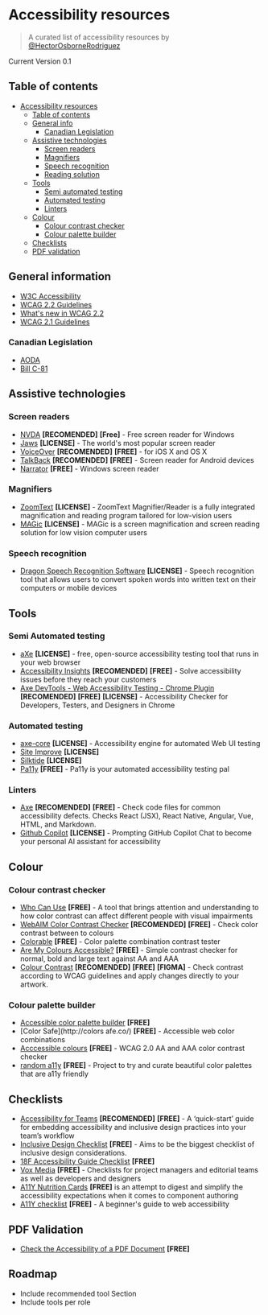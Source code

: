 # Accessibility resources

> A curated list of accessibility resources by [@HectorOsborneRodriguez](https://www.linkedin.com/in/hectorosbornerodriguez/)

Current Version 0.1

## Table of contents

- [Accessibility resources](#accessibility-resources)
  - [Table of contents](#table-of-contents)
  - [General info](#general-info)
    - [Canadian Legislation](#canadian-legislation)
  - [Assistive technologies](#assistive-technologies)
    - [Screen readers](#screen-readers)
    - [Magnifiers](#magnifiers)
    - [Speech recognition](#speech-recognition)
    - [Reading solution](#reading-solution)
  - [Tools](#tools)
    - [Semi automated testing](#semi-automated-testing)
    - [Automated testing](#automated-testing)
    - [Linters](#linters)
  - [Colour](#colour)
    - [Colour contrast checker](#colour-contrast-checker)
    - [Colour palette builder](#colour-palette-builder)
  - [Checklists](#checklists)
  - [PDF validation](#pdf-validation)
  
 
## General information

- [W3C Accessibility](https://www.w3.org/standards/webdesign/accessibility)
- [WCAG 2.2 Guidelines](https://www.w3.org/TR/WCAG22/)
- [What's new in WCAG 2.2](https://www.w3.org/WAI/standards-guidelines/wcag/new-in-22/)
- [WCAG 2.1 Guidelines](https://www.w3.org/TR/WCAG21/)

### Canadian Legislation

- [AODA](https://www.aoda.ca/the-act/)
- [Bill C-81](https://www.parl.ca/DocumentViewer/en/42-1/bill/C-81/royal-assent)


## Assistive technologies

### Screen readers

- [NVDA](https://www.nvaccess.org/) **[RECOMENDED]** **[Free]** - Free screen reader for Windows
- [Jaws](http://www.freedomscientific.com/Products/Blindness/JAWS) **[LICENSE]** - The world's most popular screen reader
- [VoiceOver](https://www.apple.com/accessibility/mac/vision/)  **[RECOMENDED]** **[FREE]** - for iOS X and OS X
- [TalkBack](https://play.google.com/store/apps/details?id=com.google.android.marvin.talkback&hl=en_GB)  **[RECOMENDED]** **[FREE]** - Screen reader for Android devices
- [Narrator](https://support.microsoft.com/en-us/help/17173/windows-10-hear-text-read-aloud) **[FREE]** - Windows screen reader

### Magnifiers

- [ZoomText](https://www.zoomtext.com/products/zoomtext-magnifierreader/) **[LICENSE]** - ZoomText Magnifier/Reader is a fully integrated magnification and reading program tailored for low-vision users
- [MAGic](http://www.freedomscientific.com/Products/LowVIsion/MAGic) **[LICENSE]** - MAGic is a screen magnification and screen reading solution for low vision computer users

### Speech recognition

- [Dragon Speech Recognition Software](https://www.nuance.com/dragon.html) **[LICENSE]** - Speech recognition tool that  allows users to convert spoken words into written text on their computers or mobile devices

## Tools

### Semi Automated testing
- [aXe](https://www.deque.com/products/axe/) **[LICENSE]** - free, open-source accessibility testing tool that runs in your web browser
- [Accessibility Insights](https://accessibilityinsights.io/)  **[RECOMENDED]** **[FREE]** - Solve accessibility issues before they reach your customers
- [Axe DevTools - Web Accessibility Testing - Chrome Plugin](https://chromewebstore.google.com/detail/axe-devtools-web-accessib/lhdoppojpmngadmnindnejefpokejbdd?hl=en)  **[RECOMENDED]** **[FREE]** **[LICENSE]** - Accessibility Checker for Developers, Testers, and Designers in Chrome

### Automated testing

- [axe-core](https://github.com/dequelabs/axe-core) **[LICENSE]** - Accessibility engine for automated Web UI testing
- [Site Improve](https://www.siteimprove.com/) **[LICENSE]**
- [Silktide](https://silktide.com/) **[LICENSE]**
- [Pa11y](https://github.com/pa11y/pa11y) **[FREE]** - Pa11y is your automated accessibility testing pal


### Linters
- [Axe](https://marketplace.visualstudio.com/items?itemName=deque-systems.vscode-axe-linter)  **[RECOMENDED]** **[FREE]** - Check code files for common accessibility defects. Checks React (JSX), React Native, Angular, Vue, HTML, and Markdown.
- [Github Copilot](https://github.blog/developer-skills/github/prompting-github-copilot-chat-to-become-your-personal-ai-assistant-for-accessibility/) **[LICENSE]** - Prompting GitHub Copilot Chat to become your personal AI assistant for accessibility

## Colour

### Colour contrast checker
- [Who Can Use](https://whocanuse.com/) **[FREE]** - A tool that brings attention and understanding to how color contrast can affect different people with visual impairments
- [WebAIM Color Contrast Checker](https://webaim.org/resources/contrastchecker/)  **[RECOMENDED]** **[FREE]** - Check color contrast between to colours
- [Colorable](http://jxnblk.com/colorable/) **[FREE]** - Color palette combination contrast tester
- [Are My Colours Accessible?](http://www.aremycoloursaccessible.com) **[FREE]** - Simple contrast checker for normal, bold and large text against AA and AAA
- [Colour Contrast](https://www.figma.com/community/plugin/937465522075454889)  **[RECOMENDED]** **[FREE]** **[FIGMA]** - Check contrast according to WCAG guidelines and apply changes directly to your artwork.
  
### Colour palette builder

- [Accessible color palette builder](https://toolness.github.io/accessible-color-matrix/) **[FREE]**
- [Color Safe](http://colors afe.co/) **[FREE]** - Accessible web color combinations
- [Acccessible colours](http://accessible-colors.com/) **[FREE]** - WCAG 2.0 AA and AAA color contrast checker
- [random a11y](https://www.randoma11y.com/) **[FREE]** - Project to try and curate beautiful color palettes that are a11y friendly

## Checklists

- [Accessibility for Teams](https://accessibility.digital.gov/)  **[RECOMENDED]** **[FREE]**  - A ‘quick-start’ guide for embedding accessibility and inclusive design practices into your team’s workflow
- [Inclusive Design Checklist](https://github.com/Heydon/inclusive-design-checklist/) **[FREE]**  - Aims to be the biggest checklist of inclusive design considerations.
- [18F Accessibility Guide Checklist](https://accessibility.18f.gov/checklist/) **[FREE]** 
- [Vox Media](http://accessibility.voxmedia.com/) **[FREE]**  - Checklists for project managers and editorial teams as well as developers and designers
- [A11Y Nutrition Cards](https://davatron5000.github.io/a11y-nutrition-cards/) **[FREE]**  is an attempt to digest and simplify the accessibility expectations when it comes to component authoring
- [A11Y checklist](http://a11yproject.com/checklist.html) **[FREE]**  - A beginner's guide to web accessibility

## PDF Validation

- [Check the Accessibility of a PDF Document](http://checkers.eiii.eu/en/pdfcheck/) **[FREE]** 




## Roadmap
- Include recommended tool Section
- Include tools per role
